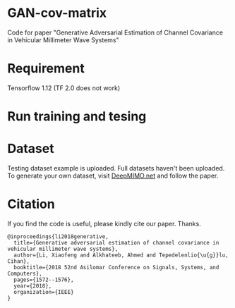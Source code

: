 # GAN-cov-matrix
Code for paper "Generative Adversarial Estimation of Channel Covariance in Vehicular Millimeter Wave Systems"

# Requirement
Tensorflow 1.12 (TF 2.0 does not work)

# Run training and tesing


# Dataset 
Testing dataset example is uploaded. Full datasets haven't been uploaded. To generate your own dataset, visit [DeepMIMO.net](http://deepmimo.net/index.html) and follow the paper.

# Citation
If you find the code is useful, please kindly cite our paper. Thanks.
```
@inproceedings{li2018generative,
  title={Generative adversarial estimation of channel covariance in vehicular millimeter wave systems},
  author={Li, Xiaofeng and Alkhateeb, Ahmed and Tepedelenlio{\u{g}}lu, Cihan},
  booktitle={2018 52nd Asilomar Conference on Signals, Systems, and Computers},
  pages={1572--1576},
  year={2018},
  organization={IEEE}
}
```
